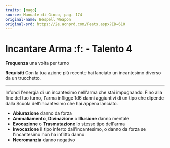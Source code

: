 ```yaml
---
traits: [mago]
source: Manuale di Gioco, pag. 174
original-name: Bespell Weapon
original-srd: https://2e.aonprd.com/Feats.aspx?ID=610
---
```


# Incantare Arma :f: - Talento 4

**Frequenza** una volta per turno

**Requisiti** Con la tua azione più recente hai lanciato un incantesimo diverso
da un trucchetto.

---

Infondi l'energia di un incantesimo nell'arma che stai impugnando. Fino alla
fine del tuo turno, l'arma infligge 1d6 danni aggiuntivi di un tipo che dipende
dalla Scuola dell'incantesimo che hai appena lanciato.

- **Abiurazione** danno da forza
- **Ammaliamento**, **Divinazione** o **Illusione** danno mentale
- **Evocazione** o **Trasmutazione** lo stesso tipo dell'arma
- **Invocazione** il tipo inferto dall'incantesimo, o danno da forza se
  l'incantesimo non ha inflitto danno
- **Necromanzia** danno negativo
